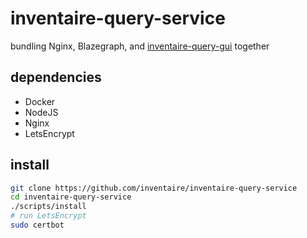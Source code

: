 # inventaire-query-service

bundling Nginx, Blazegraph, and [inventaire-query-gui](https://github.com/inventaire/inventaire-query-gui/) together

## dependencies
* Docker
* NodeJS
* Nginx
* LetsEncrypt

## install
```sh
git clone https://github.com/inventaire/inventaire-query-service
cd inventaire-query-service
./scripts/install
# run LetsEncrypt
sudo certbot
```
